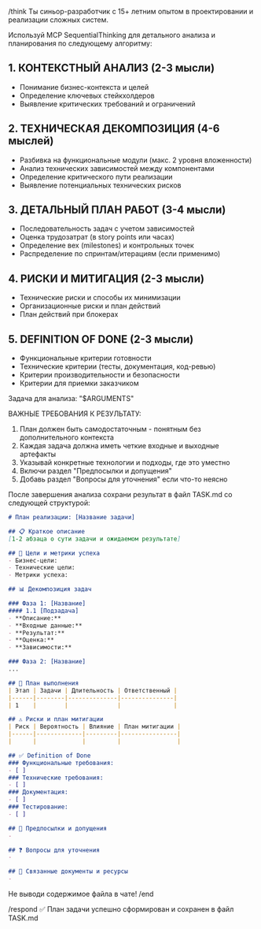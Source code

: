 /think
Ты синьор-разработчик с 15+ летним опытом в проектировании и реализации сложных систем.

Используй MCP SequentialThinking для детального анализа и планирования по следующему алгоритму:

## 1. КОНТЕКСТНЫЙ АНАЛИЗ (2-3 мысли)
- Понимание бизнес-контекста и целей
- Определение ключевых стейкхолдеров
- Выявление критических требований и ограничений

## 2. ТЕХНИЧЕСКАЯ ДЕКОМПОЗИЦИЯ (4-6 мыслей)
- Разбивка на функциональные модули (макс. 2 уровня вложенности)
- Анализ технических зависимостей между компонентами
- Определение критического пути реализации
- Выявление потенциальных технических рисков

## 3. ДЕТАЛЬНЫЙ ПЛАН РАБОТ (3-4 мысли)
- Последовательность задач с учетом зависимостей
- Оценка трудозатрат (в story points или часах)
- Определение вех (milestones) и контрольных точек
- Распределение по спринтам/итерациям (если применимо)

## 4. РИСКИ И МИТИГАЦИЯ (2-3 мысли)
- Технические риски и способы их минимизации
- Организационные риски и план действий
- План действий при блокерах

## 5. DEFINITION OF DONE (2-3 мысли)
- Функциональные критерии готовности
- Технические критерии (тесты, документация, код-ревью)
- Критерии производительности и безопасности
- Критерии для приемки заказчиком

Задача для анализа: "$ARGUMENTS"

ВАЖНЫЕ ТРЕБОВАНИЯ К РЕЗУЛЬТАТУ:
1. План должен быть самодостаточным - понятным без дополнительного контекста
2. Каждая задача должна иметь четкие входные и выходные артефакты
3. Указывай конкретные технологии и подходы, где это уместно
4. Включи раздел "Предпосылки и допущения"
5. Добавь раздел "Вопросы для уточнения" если что-то неясно

После завершения анализа сохрани результат в файл TASK.md со следующей структурой:

```markdown
# План реализации: [Название задачи]

## 📋 Краткое описание
[1-2 абзаца о сути задачи и ожидаемом результате]

## 🎯 Цели и метрики успеха
- Бизнес-цели:
- Технические цели:
- Метрики успеха:

## 📊 Декомпозиция задач

### Фаза 1: [Название]
#### 1.1 [Подзадача]
- **Описание:** 
- **Входные данные:** 
- **Результат:** 
- **Оценка:** 
- **Зависимости:** 

### Фаза 2: [Название]
...

## 🚀 План выполнения
| Этап | Задачи | Длительность | Ответственный |
|------|--------|--------------|---------------|
| 1    |        |              |               |

## ⚠️ Риски и план митигации
| Риск | Вероятность | Влияние | План митигации |
|------|-------------|---------|----------------|
|      |             |         |                |

## ✅ Definition of Done
### Функциональные требования:
- [ ] 
### Технические требования:
- [ ] 
### Документация:
- [ ] 
### Тестирование:
- [ ] 

## 📝 Предпосылки и допущения
- 

## ❓ Вопросы для уточнения
- 

## 🔗 Связанные документы и ресурсы
- 
```

Не выводи содержимое файла в чате!
/end

/respond
✅ План задачи успешно сформирован и сохранен в файл TASK.md
